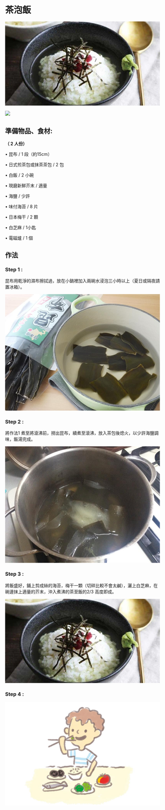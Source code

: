 # 茶泡飯

![](.gitbook/assets/cha-pao-fan-pic1%20%282%29.jpg)

![](file:///C:/Users/USER/AppData/Local/Temp/msohtmlclip1/01/clip_image002.jpg)



## 準備物品、食材:

**（ 2 人份）**

• 昆布 / 1 段（約15cm）

• 日式煎茶包或抹茶茶包 / 2 包

• 白飯 / 2 小碗

• 現磨新鮮芥末 / 適量

• 海鹽 / 少許

• 味付海苔 / 8 片

• 日本梅干 / 2 顆

• 白芝麻 / 1小匙

• 電磁爐 / 1 個

## **作法**

### Step 1 :

昆布用乾淨的濕布擦拭過，放在小鍋裡加入兩碗水浸泡三小時以上（夏日或隔夜請置冰箱）。

![](.gitbook/assets/cha-pao-fan-pic2%20%281%29.jpg)

### Step 2 :

將作法1 煮至將滾沸前，撈出昆布，續煮至滾沸，放入茶包後熄火，以少許海鹽調味，飯湯完成。

![](.gitbook/assets/cha-pao-fan-pic3.jpg)

### Step 3 :

將飯盛好，鋪上剪成絲的海苔，梅干一顆（切碎比較不會太鹹），灑上白芝麻，在碗邊抹上適量的芥末，沖入煮沸的茶至飯的2/3 高度即成。

![](.gitbook/assets/cha-pao-fan-pic1%20%281%29.jpg)

###  Step 4 :

![](.gitbook/assets/eat%20%288%29.jpg)

